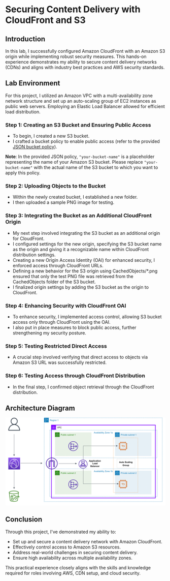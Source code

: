 # Securing Content Delivery with CloudFront and S3

## Introduction
In this lab, I successfully configured Amazon CloudFront with an Amazon S3 origin while implementing robust security measures. This hands-on experience demonstrates my ability to secure content delivery networks (CDNs) and aligns with industry best practices and AWS security standards.

## Lab Environment
For this project, I utilized an Amazon VPC with a multi-availability zone network structure and set up an auto-scaling group of EC2 instances as public web servers. Employing an Elastic Load Balancer allowed for efficient load distribution.

### Step 1: Creating an S3 Bucket and Ensuring Public Access
- To begin, I created a new S3 bucket.
- I crafted a bucket policy to enable public access (refer to the provided [JSON bucket policy](https://github.com/your-repository/bucket-policy.json)).

**Note**: In the provided JSON policy, `"your-bucket-name"` is a placeholder representing the name of your Amazon S3 bucket. Please replace `"your-bucket-name"` with the actual name of the S3 bucket to which you want to apply this policy.

### Step 2: Uploading Objects to the Bucket
- Within the newly created bucket, I established a new folder.
- I then uploaded a sample PNG image for testing.

### Step 3: Integrating the Bucket as an Additional CloudFront Origin
- My next step involved integrating the S3 bucket as an additional origin for CloudFront.
- I configured settings for the new origin, specifying the S3 bucket name as the origin and giving it a recognizable name within CloudFront distribution settings.
- Creating a new Origin Access Identity (OAI) for enhanced security, I enforced access through CloudFront URLs.
- Defining a new behavior for the S3 origin using CachedObjects/*.png ensured that only the test PNG file was retrieved from the CachedObjects folder of the S3 bucket.
- I finalized origin settings by adding the S3 bucket as the origin to CloudFront.

### Step 4: Enhancing Security with CloudFront OAI
- To enhance security, I implemented access control, allowing S3 bucket access only through CloudFront using the OAI.
- I also put in place measures to block public access, further strengthening my security posture.

### Step 5: Testing Restricted Direct Access
- A crucial step involved verifying that direct access to objects via Amazon S3 URL was successfully restricted.

### Step 6: Testing Access through CloudFront Distribution
- In the final step, I confirmed object retrieval through the CloudFront distribution.

## Architecture Diagram
![Architecture Diagram](https://github.com/LeeDrew86/AWS-Projects/blob/21be5405da47af28e3627a4a639e3fb1f37205c6/Secure%20Cloudfront%20Distribution/Cloudfront%20with%20S3%20Origin%20Diagram.png)

## Conclusion
Through this project, I've demonstrated my ability to:

- Set up and secure a content delivery network with Amazon CloudFront.
- Effectively control access to Amazon S3 resources.
- Address real-world challenges in securing content delivery.
- Ensure high availability across multiple availability zones.

This practical experience closely aligns with the skills and knowledge required for roles involving AWS, CDN setup, and cloud security.
